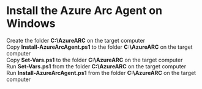 # Install the Azure Arc Agent on Windows
Create the folder **C:\AzureARC** on the target computer<br/>
Copy **Install-AzureArcAgent.ps1** to the folder **C:\AzureARC** on the target computer<br/>
Copy **Set-Vars.ps1** to the folder **C:\AzureARC** on the target computer<br/>
Run **Set-Vars.ps1** from the folder **C:\AzureARC** on the target computer<br/>
Run **Install-AzureArcAgent.ps1** from the folder **C:\AzureARC** on the target computer<br/>
